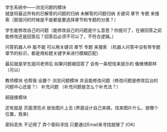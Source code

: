
学生系统中——浏览问题的模块  
就是将最近所有的已解答的问题的归纳  未解答的问题归纳       关键词  章节  专题 来搜索（那提问的时候是不是都是要选择章节和专题的分类？）

学生能修改自己的问题（能修改自己的问题是什么意思？你提问了，在被回答之前能修改还是回答后？回答后必须不可以了，不符合逻辑。）

问答机器人中   能不能   可以用关键词  章节  专题 来搜索 （机器人问答中没有带专题章节的标识，都是用标题关键字来进行模糊匹配）


最后就是学生提问老师后  如果问题被回答了   会有一条短信来提示的   像微博那样 （可以）


教师模块
也帮我 设置个  浏览问题模块    并且能修改问题（修改问题是修改后台的问题中心还是？）  补充问题 （补充问题是怎么个补充法？）


超链接模块




还有就是  页面漂亮点   放张图片上去 (界面设计自己来搞，找来图片什么，放哪个位置，我来)

密码丢失 不记得了   弄个密码寻找   只要通过Email来寻找就够了 (OK)